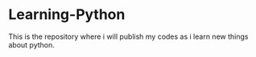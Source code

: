 # Learning-Python
This is the repository where i will publish my codes as i learn new things about python.
